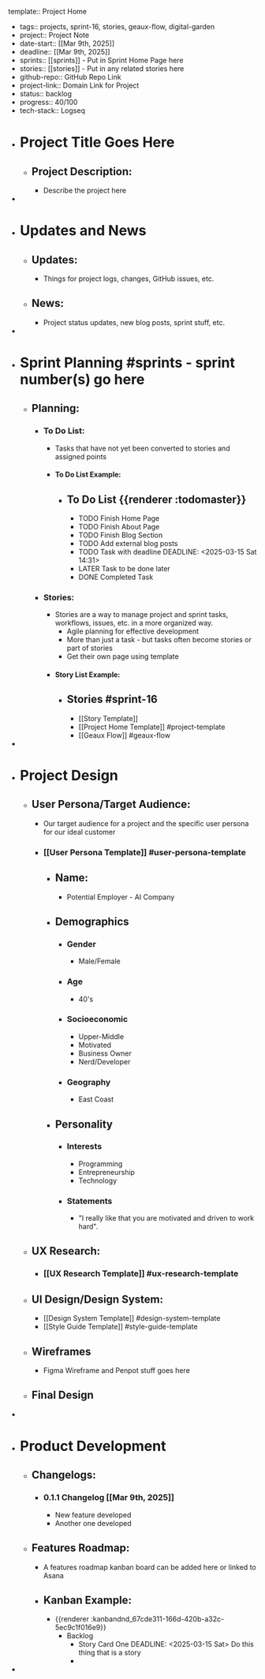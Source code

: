template:: Project Home

- tags:: projects, sprint-16, stories, geaux-flow, digital-garden
- project:: Project Note
- date-start:: [[Mar 9th, 2025]]
- deadline:: [[Mar 9th, 2025]]
- sprints:: [[sprints]] - Put in Sprint Home Page here
- stories:: [[stories]] - Put in any related stories here
- github-repo:: GitHub Repo Link
- project-link:: Domain Link for Project
- status:: backlog
- progress:: 40/100
- tech-stack:: Logseq
- # Project Title Goes Here
	- ## Project Description:
		- Describe the project here
-
- # Updates and News
	- ## Updates:
		- Things for project logs, changes, GitHub issues, etc.
	- ## News:
		- Project status updates, new blog posts, sprint stuff, etc.
-
- # Sprint Planning #sprints - sprint number(s) go here
	- ## Planning:
		- ### To Do List:
			- Tasks that have not yet been converted to stories and assigned points
			- #### To Do List Example:
				- ## To Do List {{renderer :todomaster}}
					- TODO Finish Home Page
					- TODO Finish About Page
					- TODO Finish Blog Section
					- TODO Add external blog posts
					- TODO Task with deadline
					  DEADLINE: <2025-03-15 Sat 14:31>
					- LATER Task to be done later
					- DONE Completed Task
		- ### Stories:
			- Stories are a way to manage project and sprint tasks, workflows, issues, etc. in a more organized way.
				- Agile planning for effective development
				- More than just a task - but tasks often become stories or part of stories
				- Get their own page using template
			- #### Story List Example:
				- ## Stories #sprint-16
					- [[Story Template]]
					- [[Project Home Template]] #project-template
					- [[Geaux Flow]] #geaux-flow
-
- # Project Design
	- ## User Persona/Target Audience:
		- Our target audience for a project and the specific user persona for our ideal customer
		- ### [[User Persona Template]] #user-persona-template
			- ## Name:
				- Potential Employer - AI Company
			- ## Demographics
				- ### Gender
					- Male/Female
				- ### Age
					- 40's
				- ### Socioeconomic
					- Upper-Middle
					- Motivated
					- Business Owner
					- Nerd/Developer
				- ### Geography
					- East Coast
			- ## Personality
				- ### Interests
					- Programming
					- Entrepreneurship
					- Technology
				- ### Statements
					- "I really like that you are motivated and driven to work hard".
	- ## UX Research:
		- ### [[UX Research Template]] #ux-research-template
	- ## UI Design/Design System:
		- [[Design System Template]] #design-system-template
		- [[Style Guide Template]] #style-guide-template
	- ## Wireframes
		- Figma Wireframe and Penpot stuff goes here
	- ## Final Design
-
- # Product Development
	- ## Changelogs:
		- ### 0.1.1 Changelog [[Mar 9th, 2025]]
			- New feature developed
			- Another one developed
	- ## Features Roadmap:
		- A features roadmap kanban board can be added here or linked to Asana
		- ## Kanban Example:
			- {{renderer :kanbandnd_67cde311-166d-420b-a32c-5ec9c1f016e9}}
				- Backlog
					- Story Card One 
					  DEADLINE: <2025-03-15 Sat>
					  Do this thing that is a story
					-
-